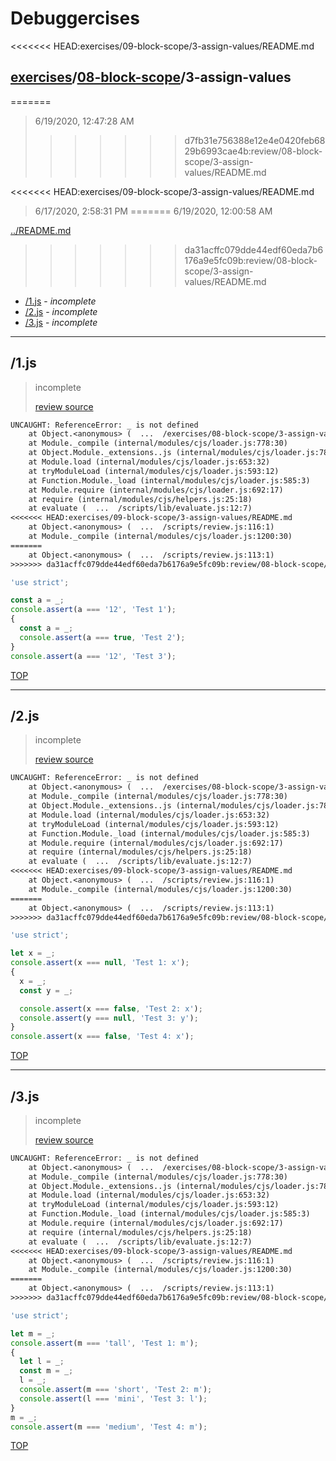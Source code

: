 # Debuggercises 

<<<<<<< HEAD:exercises/09-block-scope/3-assign-values/README.md
## [exercises](../README.md)/[08-block-scope](../../README.md)/3-assign-values 
=======
> 6/19/2020, 12:47:28 AM 
>>>>>>> d7fb31e756388e12e4e0420feb6829b6993cae4b:review/08-block-scope/3-assign-values/README.md

<<<<<<< HEAD:exercises/09-block-scope/3-assign-values/README.md
> 6/17/2020, 2:58:31 PM 
=======
> 6/19/2020, 12:00:58 AM 

[../README.md](../README.md)
>>>>>>> da31acffc079dde44edf60eda7b6176a9e5fc09b:review/08-block-scope/3-assign-values/README.md

- [/1.js](#1js) - _incomplete_ 
- [/2.js](#2js) - _incomplete_ 
- [/3.js](#3js) - _incomplete_ 
---

## /1.js 

> incomplete 
>
> [review source](../../../exercises/08-block-scope/3-assign-values/1.js)

```txt
UNCAUGHT: ReferenceError: _ is not defined
    at Object.<anonymous> (  ...  /exercises/08-block-scope/3-assign-values/1.js:3:11)
    at Module._compile (internal/modules/cjs/loader.js:778:30)
    at Object.Module._extensions..js (internal/modules/cjs/loader.js:789:10)
    at Module.load (internal/modules/cjs/loader.js:653:32)
    at tryModuleLoad (internal/modules/cjs/loader.js:593:12)
    at Function.Module._load (internal/modules/cjs/loader.js:585:3)
    at Module.require (internal/modules/cjs/loader.js:692:17)
    at require (internal/modules/cjs/helpers.js:25:18)
    at evaluate (  ...  /scripts/lib/evaluate.js:12:7)
<<<<<<< HEAD:exercises/09-block-scope/3-assign-values/README.md
    at Object.<anonymous> (  ...  /scripts/review.js:116:1)
    at Module._compile (internal/modules/cjs/loader.js:1200:30) 
=======
    at Object.<anonymous> (  ...  /scripts/review.js:113:1) 
>>>>>>> da31acffc079dde44edf60eda7b6176a9e5fc09b:review/08-block-scope/3-assign-values/README.md
```

```js
'use strict';

const a = _;
console.assert(a === '12', 'Test 1');
{
  const a = _;
  console.assert(a === true, 'Test 2');
}
console.assert(a === '12', 'Test 3');

```

[TOP](#debuggercises)

---

## /2.js 

> incomplete 
>
> [review source](../../../exercises/08-block-scope/3-assign-values/2.js)

```txt
UNCAUGHT: ReferenceError: _ is not defined
    at Object.<anonymous> (  ...  /exercises/08-block-scope/3-assign-values/2.js:3:9)
    at Module._compile (internal/modules/cjs/loader.js:778:30)
    at Object.Module._extensions..js (internal/modules/cjs/loader.js:789:10)
    at Module.load (internal/modules/cjs/loader.js:653:32)
    at tryModuleLoad (internal/modules/cjs/loader.js:593:12)
    at Function.Module._load (internal/modules/cjs/loader.js:585:3)
    at Module.require (internal/modules/cjs/loader.js:692:17)
    at require (internal/modules/cjs/helpers.js:25:18)
    at evaluate (  ...  /scripts/lib/evaluate.js:12:7)
<<<<<<< HEAD:exercises/09-block-scope/3-assign-values/README.md
    at Object.<anonymous> (  ...  /scripts/review.js:116:1)
    at Module._compile (internal/modules/cjs/loader.js:1200:30) 
=======
    at Object.<anonymous> (  ...  /scripts/review.js:113:1) 
>>>>>>> da31acffc079dde44edf60eda7b6176a9e5fc09b:review/08-block-scope/3-assign-values/README.md
```

```js
'use strict';

let x = _;
console.assert(x === null, 'Test 1: x');
{
  x = _;
  const y = _;

  console.assert(x === false, 'Test 2: x');
  console.assert(y === null, 'Test 3: y');
}
console.assert(x === false, 'Test 4: x');

```

[TOP](#debuggercises)

---

## /3.js 

> incomplete 
>
> [review source](../../../exercises/08-block-scope/3-assign-values/3.js)

```txt
UNCAUGHT: ReferenceError: _ is not defined
    at Object.<anonymous> (  ...  /exercises/08-block-scope/3-assign-values/3.js:3:9)
    at Module._compile (internal/modules/cjs/loader.js:778:30)
    at Object.Module._extensions..js (internal/modules/cjs/loader.js:789:10)
    at Module.load (internal/modules/cjs/loader.js:653:32)
    at tryModuleLoad (internal/modules/cjs/loader.js:593:12)
    at Function.Module._load (internal/modules/cjs/loader.js:585:3)
    at Module.require (internal/modules/cjs/loader.js:692:17)
    at require (internal/modules/cjs/helpers.js:25:18)
    at evaluate (  ...  /scripts/lib/evaluate.js:12:7)
<<<<<<< HEAD:exercises/09-block-scope/3-assign-values/README.md
    at Object.<anonymous> (  ...  /scripts/review.js:116:1)
    at Module._compile (internal/modules/cjs/loader.js:1200:30) 
=======
    at Object.<anonymous> (  ...  /scripts/review.js:113:1) 
>>>>>>> da31acffc079dde44edf60eda7b6176a9e5fc09b:review/08-block-scope/3-assign-values/README.md
```

```js
'use strict';

let m = _;
console.assert(m === 'tall', 'Test 1: m');
{
  let l = _;
  const m = _;
  l = _;
  console.assert(m === 'short', 'Test 2: m');
  console.assert(l === 'mini', 'Test 3: l');
}
m = _;
console.assert(m === 'medium', 'Test 4: m');

```

[TOP](#debuggercises)

